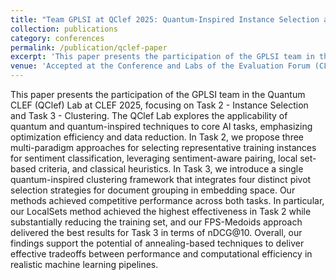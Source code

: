 ```yaml
---
title: "Team GPLSI at QClef 2025: Quantum-Inspired Instance Selection and Clustering"
collection: publications
category: conferences
permalink: /publication/qclef-paper
excerpt: 'This paper presents the participation of the GPLSI team in the Quantum CLEF (QClef) Lab at CLEF 2025, focusing on Task 2 - Instance Selection and Task 3 - Clustering.'
venue: 'Accepted at the Conference and Labs of the Evaluation Forum (CLEF 2025).'
---
```


This paper presents the participation of the GPLSI team in the Quantum CLEF (QClef) Lab at CLEF 2025, focusing on Task 2 - Instance Selection and Task 3 - Clustering. The QClef Lab explores the applicability of quantum and quantum-inspired techniques to core AI tasks, emphasizing optimization efficiency and data reduction. In Task 2, we propose three multi-paradigm approaches for selecting representative training instances for sentiment classification, leveraging sentiment-aware pairing, local set-based criteria, and classical heuristics. In Task 3, we introduce a single quantum-inspired clustering framework that integrates four distinct pivot selection strategies for document grouping in embedding space. Our methods achieved competitive performance across both tasks. In particular, our LocalSets method achieved the highest effectiveness in Task 2 while substantially reducing the training set, and our FPS-Medoids approach delivered the best results for Task 3 in terms of nDCG@10. Overall, our findings support the potential of annealing-based techniques to deliver effective tradeoffs between performance and computational efficiency in realistic machine learning pipelines.
